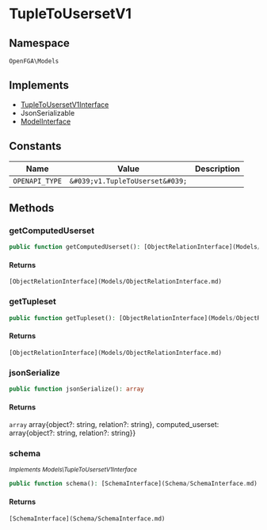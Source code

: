 # TupleToUsersetV1


## Namespace
`OpenFGA\Models`

## Implements
* [TupleToUsersetV1Interface](Models/TupleToUsersetV1Interface.md)
* JsonSerializable
* [ModelInterface](Models/ModelInterface.md)

## Constants
| Name | Value | Description |
|------|-------|-------------|
| `OPENAPI_TYPE` | `&#039;v1.TupleToUserset&#039;` |  |


## Methods
### getComputedUserset


```php
public function getComputedUserset(): [ObjectRelationInterface](Models/ObjectRelationInterface.md)
```



#### Returns
`[ObjectRelationInterface](Models/ObjectRelationInterface.md)`

### getTupleset


```php
public function getTupleset(): [ObjectRelationInterface](Models/ObjectRelationInterface.md)
```



#### Returns
`[ObjectRelationInterface](Models/ObjectRelationInterface.md)`

### jsonSerialize


```php
public function jsonSerialize(): array
```



#### Returns
`array`
 array{object?: string, relation?: string}, computed_userset: array{object?: string, relation?: string}}

### schema

*<small>Implements Models\TupleToUsersetV1Interface</small>*  

```php
public function schema(): [SchemaInterface](Schema/SchemaInterface.md)
```



#### Returns
`[SchemaInterface](Schema/SchemaInterface.md)`

